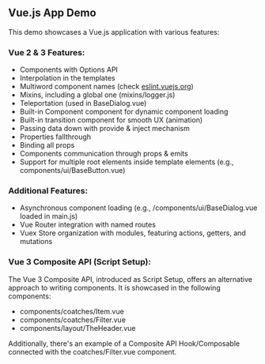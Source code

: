 ## Vue.js App Demo

This demo showcases a Vue.js application with various features:

### Vue 2 & 3 Features:

- Components with Options API
- Interpolation in the templates
- Multiword component names (check [eslint.vuejs.org](https://eslint.vuejs.org/rules/multi-word-component-names))
- Mixins, including a global one (mixins/logger.js)
- Teleportation (used in BaseDialog.vue)
- Built-in Component component for dynamic component loading
- Built-in transition component for smooth UX (animation)
- Passing data down with provide & inject mechanism
- Properties fallthrough
- Binding all props
- Components communication through props & emits
- Support for multiple root elements inside template elements (e.g., components/ui/BaseButton.vue)

### Additional Features:

- Asynchronous component loading (e.g., /components/ui/BaseDialog.vue loaded in main.js)
- Vue Router integration with named routes
- Vuex Store organization with modules, featuring actions, getters, and mutations

### Vue 3 Composite API (Script Setup):

The Vue 3 Composite API, introduced as Script Setup, offers an alternative approach to writing components. It is showcased in the following components:

- components/coatches/Item.vue
- components/coatches/Filter.vue
- components/layout/TheHeader.vue

Additionally, there's an example of a Composite API Hook/Composable connected with the coatches/Filter.vue component.

